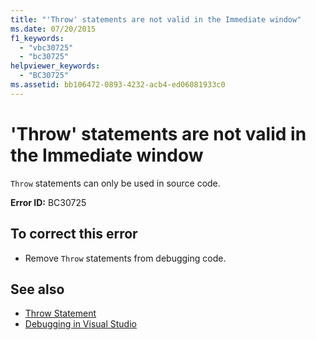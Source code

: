 ```yaml
---
title: "'Throw' statements are not valid in the Immediate window"
ms.date: 07/20/2015
f1_keywords: 
  - "vbc30725"
  - "bc30725"
helpviewer_keywords: 
  - "BC30725"
ms.assetid: bb106472-0893-4232-acb4-ed06081933c0
---
```

# 'Throw' statements are not valid in the Immediate window

`Throw` statements can only be used in source code.  
  
 **Error ID:** BC30725  
  
## To correct this error  
  
- Remove `Throw` statements from debugging code.  
  
## See also

- [Throw Statement](../language-reference/statements/throw-statement.md)
- [Debugging in Visual Studio](/visualstudio/debugger/debugger-feature-tour)
